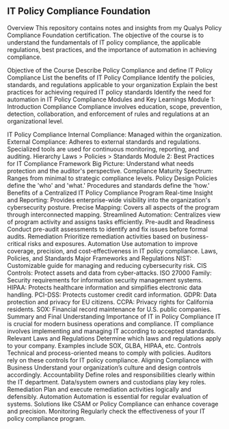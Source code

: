 ## IT Policy Compliance Foundation
Overview
This repository contains notes and insights from my Qualys Policy Compliance Foundation certification. The objective of the course is to understand the fundamentals of IT policy compliance, the applicable regulations, best practices, and the importance of automation in achieving compliance.

Objective of the Course
Describe Policy Compliance and define IT Policy Compliance
List the benefits of IT Policy Compliance
Identify the policies, standards, and regulations applicable to your organization
Explain the best practices for achieving required IT policy standards
Identify the need for automation in IT Policy Compliance
Modules and Key Learnings
Module 1: Introduction
Compliance
Compliance involves education, scope, prevention, detection, collaboration, and enforcement of rules and regulations at an organizational level.

IT Policy Compliance
Internal Compliance: Managed within the organization.
External Compliance: Adheres to external standards and regulations.
Specialized tools are used for continuous monitoring, reporting, and auditing.
Hierarchy
Laws > Policies > Standards
Module 2: Best Practices for IT Compliance
Framework
Big Picture: Understand what needs protection and the auditor's perspective.
Compliance Maturity Spectrum: Ranges from minimal to strategic compliance levels.
Policy Design
Policies define the 'who' and 'what.'
Procedures and standards define the 'how.'
Benefits of a Centralized IT Policy Compliance Program
Real-time Insight and Reporting: Provides enterprise-wide visibility into the organization's cybersecurity posture.
Precise Mapping: Covers all aspects of the program through interconnected mapping.
Streamlined Automation: Centralizes view of program activity and assigns tasks efficiently.
Pre-audit and Readiness
Conduct pre-audit assessments to identify and fix issues before formal audits.
Remediation
Prioritize remediation activities based on business-critical risks and exposures.
Automation
Use automation to improve coverage, precision, and cost-effectiveness in IT policy compliance.
Laws, Policies, and Standards
Major Frameworks and Regulations
NIST: Customizable guide for managing and reducing cybersecurity risk.
CIS Controls: Protect assets and data from cyber-attacks.
ISO 27000 Family: Security requirements for information security management systems.
HIPAA: Protects healthcare information and simplifies electronic data handling.
PCI-DSS: Protects customer credit card information.
GDPR: Data protection and privacy for EU citizens.
CCPA: Privacy rights for California residents.
SOX: Financial record maintenance for U.S. public companies.
Summary and Final Understanding
Importance of IT in Policy Compliance
IT is crucial for modern business operations and compliance.
IT compliance involves implementing and managing IT according to accepted standards.
Relevant Laws and Regulations
Determine which laws and regulations apply to your company.
Examples include SOX, GLBA, HIPAA, etc.
Controls
Technical and process-oriented means to comply with policies.
Auditors rely on these controls for IT policy compliance.
Aligning Compliance with Business
Understand your organization’s culture and design controls accordingly.
Accountability
Define roles and responsibilities clearly within the IT department.
Data/system owners and custodians play key roles.
Remediation
Plan and execute remediation activities logically and defensibly.
Automation
Automation is essential for regular evaluation of systems.
Solutions like CSAM or Policy Compliance can enhance coverage and precision.
Monitoring
Regularly check the effectiveness of your IT policy compliance program.

